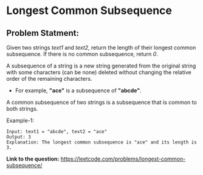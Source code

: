 # Longest Common Subsequence
## **Problem Statment:**

Given two strings *text1* and *text2*, return the length of their longest common subsequence. If there is no common subsequence, return *0*.

A subsequence of a string is a new string generated from the original string with some characters (can be none) deleted without changing the relative order of the remaining characters.

* For example, **"ace"** is a subsequence of **"abcde"**.

A common subsequence of two strings is a subsequence that is common to both strings.

Example-1:

```
Input: text1 = "abcde", text2 = "ace" 
Output: 3  
Explanation: The longest common subsequence is "ace" and its length is 3.
```

**Link to the question:** https://leetcode.com/problems/longest-common-subsequence/